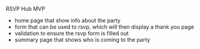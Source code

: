 RSVP Hub MVP
- home page that show info about the party
- form that can be used to rsvp, which will then display a thank you page
- validation to ensure the rsvp form is filled out
- summary page that shows who is coming to the party
